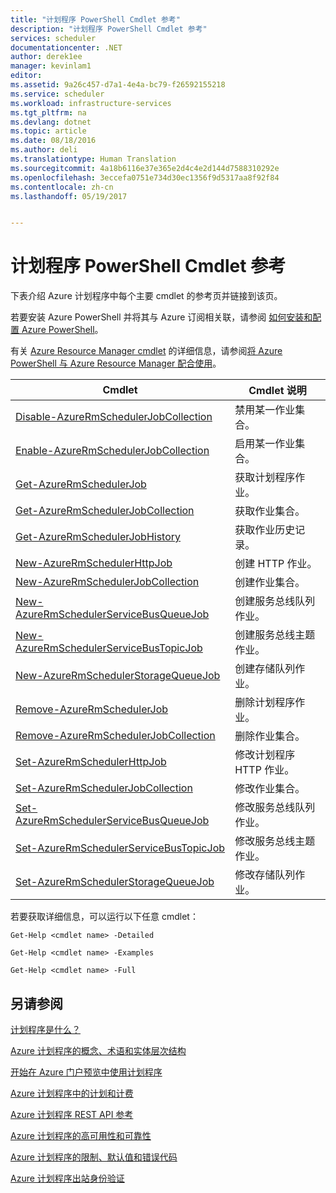 ```yaml
---
title: "计划程序 PowerShell Cmdlet 参考"
description: "计划程序 PowerShell Cmdlet 参考"
services: scheduler
documentationcenter: .NET
author: derek1ee
manager: kevinlam1
editor: 
ms.assetid: 9a26c457-d7a1-4e4a-bc79-f26592155218
ms.service: scheduler
ms.workload: infrastructure-services
ms.tgt_pltfrm: na
ms.devlang: dotnet
ms.topic: article
ms.date: 08/18/2016
ms.author: deli
ms.translationtype: Human Translation
ms.sourcegitcommit: 4a18b6116e37e365e2d4c4e2d144d7588310292e
ms.openlocfilehash: 3eccefa0751e734d30ec1356f9d5317aa8f92f84
ms.contentlocale: zh-cn
ms.lasthandoff: 05/19/2017


---
```

# <a name="scheduler-powershell-cmdlets-reference"></a>计划程序 PowerShell Cmdlet 参考
下表介绍 Azure 计划程序中每个主要 cmdlet 的参考页并链接到该页。

若要安装 Azure PowerShell 并将其与 Azure 订阅相关联，请参阅 [如何安装和配置 Azure PowerShell](https://docs.microsoft.com/powershell/azure/overview)。 

有关 [Azure Resource Manager cmdlet](https://docs.microsoft.com/powershell/azure/overview) 的详细信息，请参阅[将 Azure PowerShell 与 Azure Resource Manager 配合使用](../powershell-azure-resource-manager.md)。

| Cmdlet | Cmdlet 说明 |
| --- | --- |
| [Disable-AzureRmSchedulerJobCollection](https://docs.microsoft.com/powershell/module/azurerm.scheduler/disable-azurermschedulerjobcollection) |禁用某一作业集合。 |
| [Enable-AzureRmSchedulerJobCollection](https://docs.microsoft.com/powershell/module/azurerm.scheduler/enable-azurermschedulerjobcollection) |启用某一作业集合。 |
| [Get-AzureRmSchedulerJob](https://docs.microsoft.com/powershell/module/azurerm.scheduler/get-azurermschedulerjob) |获取计划程序作业。 |
| [Get-AzureRmSchedulerJobCollection](https://docs.microsoft.com/powershell/module/azurerm.scheduler/get-azurermschedulerjobcollection) |获取作业集合。 |
| [Get-AzureRmSchedulerJobHistory](https://docs.microsoft.com/powershell/module/azurerm.scheduler/get-azurermschedulerjobhistory) |获取作业历史记录。 |
| [New-AzureRmSchedulerHttpJob](https://docs.microsoft.com/powershell/module/azurerm.scheduler/new-azurermschedulerhttpjob) |创建 HTTP 作业。 |
| [New-AzureRmSchedulerJobCollection](https://docs.microsoft.com/powershell/module/azurerm.scheduler/new-azurermschedulerjobcollection) |创建作业集合。 |
| [New-AzureRmSchedulerServiceBusQueueJob](https://docs.microsoft.com/powershell/module/azurerm.scheduler/new-azurermschedulerservicebusqueuejob) |创建服务总线队列作业。 |
| [New-AzureRmSchedulerServiceBusTopicJob](https://docs.microsoft.com/powershell/module/azurerm.scheduler/new-azurermschedulerservicebustopicjob) |创建服务总线主题作业。 |
| [New-AzureRmSchedulerStorageQueueJob](https://docs.microsoft.com/powershell/module/azurerm.scheduler/new-azurermschedulerstoragequeuejob) |创建存储队列作业。 |
| [Remove-AzureRmSchedulerJob](https://docs.microsoft.com/powershell/module/azurerm.scheduler/remove-azurermschedulerjob) |删除计划程序作业。 |
| [Remove-AzureRmSchedulerJobCollection](https://docs.microsoft.com/powershell/module/azurerm.scheduler/remove-azurermschedulerjobcollection) |删除作业集合。 |
| [Set-AzureRmSchedulerHttpJob](https://docs.microsoft.com/powershell/module/azurerm.scheduler/set-azurermschedulerhttpjob) |修改计划程序 HTTP 作业。 |
| [Set-AzureRmSchedulerJobCollection](https://docs.microsoft.com/powershell/module/azurerm.scheduler/set-azurermschedulerjobcollection) |修改作业集合。 |
| [Set-AzureRmSchedulerServiceBusQueueJob](https://docs.microsoft.com/powershell/module/azurerm.scheduler/set-azurermschedulerservicebusqueuejob) |修改服务总线队列作业。 |
| [Set-AzureRmSchedulerServiceBusTopicJob](https://docs.microsoft.com/powershell/module/azurerm.scheduler/set-azurermschedulerservicebustopicjob) |修改服务总线主题作业。 |
| [Set-AzureRmSchedulerStorageQueueJob](https://docs.microsoft.com/powershell/module/azurerm.scheduler/set-azurermschedulerstoragequeuejob) |修改存储队列作业。 |

若要获取详细信息，可以运行以下任意 cmdlet： 

```
Get-Help <cmdlet name> -Detailed
```
```
Get-Help <cmdlet name> -Examples
```
```
Get-Help <cmdlet name> -Full
```

## <a name="see-also"></a>另请参阅
 [计划程序是什么？](scheduler-intro.md)

 [Azure 计划程序的概念、术语和实体层次结构](scheduler-concepts-terms.md)

 [开始在 Azure 门户预览中使用计划程序](scheduler-get-started-portal.md)

 [Azure 计划程序中的计划和计费](scheduler-plans-billing.md)

 [Azure 计划程序 REST API 参考](https://msdn.microsoft.com/library/mt629143)

 [Azure 计划程序的高可用性和可靠性](scheduler-high-availability-reliability.md)

 [Azure 计划程序的限制、默认值和错误代码](scheduler-limits-defaults-errors.md)

 [Azure 计划程序出站身份验证](scheduler-outbound-authentication.md)


